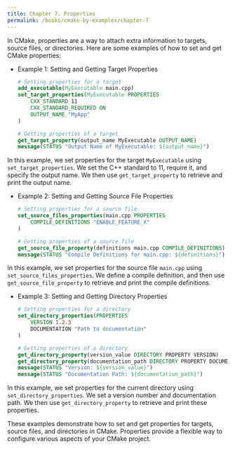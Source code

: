 ```yaml
---
title: Chapter 7. Properties
permalink: /books/cmake-by-examples/chapter-7
---
```


In CMake, properties are a way to attach extra information to targets, source files, or directories. Here are some examples of how to set and get CMake properties:

- Example 1: Setting and Getting Target Properties

  ```cmake
  # Setting properties for a target
  add_executable(MyExecutable main.cpp)
  set_target_properties(MyExecutable PROPERTIES
      CXX_STANDARD 11
      CXX_STANDARD_REQUIRED ON
      OUTPUT_NAME "MyApp"
  )

  # Getting properties of a target
  get_target_property(output_name MyExecutable OUTPUT_NAME)
  message(STATUS "Output Name of MyExecutable: ${output_name}")
  ```

In this example, we set properties for the target `MyExecutable` using `set_target_properties`. We set the C++ standard to 11, require it, and specify the output name. We then use `get_target_property` to retrieve and print the output name.

- Example 2: Setting and Getting Source File Properties

  ```cmake
  # Setting properties for a source file
  set_source_files_properties(main.cpp PROPERTIES
      COMPILE_DEFINITIONS "ENABLE_FEATURE_X"
  )

  # Getting properties of a source file
  get_source_file_property(definitions main.cpp COMPILE_DEFINITIONS)
  message(STATUS "Compile Definitions for main.cpp: ${definitions}")
  ```

In this example, we set properties for the source file `main.cpp` using `set_source_files_properties`. We define a compile definition, and then use `get_source_file_property` to retrieve and print the compile definitions.

- Example 3: Setting and Getting Directory Properties

  ```cmake
  # Setting properties for a directory
  set_directory_properties(PROPERTIES
      VERSION 1.2.3
      DOCUMENTATION "Path to documentation"
  )

  # Getting properties of a directory
  get_directory_property(version_value DIRECTORY PROPERTY VERSION)
  get_directory_property(documentation_path DIRECTORY PROPERTY DOCUMENTATION)
  message(STATUS "Version: ${version_value}")
  message(STATUS "Documentation Path: ${documentation_path}")
  ```

In this example, we set properties for the current directory using `set_directory_properties`. We set a version number and documentation path. We then use `get_directory_property` to retrieve and print these properties.

These examples demonstrate how to set and get properties for targets, source files, and directories in CMake. Properties provide a flexible way to configure various aspects of your CMake project.
